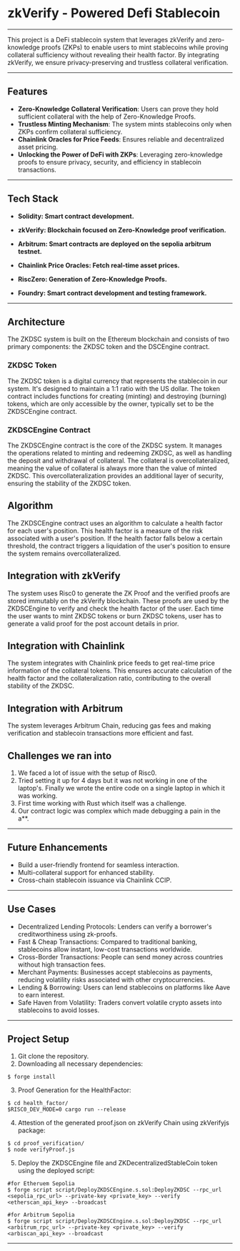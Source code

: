 # zkVerify - Powered Defi Stablecoin 
---

This project is a DeFi stablecoin system that leverages zkVerify and zero-knowledge proofs (ZKPs) to enable users to mint stablecoins while proving collateral sufficiency without revealing their health factor. By integrating zkVerify, we ensure privacy-preserving and trustless collateral verification.

---

## Features

- **Zero-Knowledge Collateral Verification**: Users can prove they hold sufficient collateral with the help of Zero-Knowledge Proofs.
- **Trustless Minting Mechanism**: The system mints stablecoins only when ZKPs confirm collateral sufficiency.
- **Chainlink Oracles for Price Feeds**: Ensures reliable and decentralized asset pricing.
- **Unlocking the Power of DeFi with ZKPs**: Leveraging zero-knowledge proofs to ensure privacy, security, and efficiency in stablecoin transactions.

---

## Tech Stack                                              

- **Solidity: Smart contract development.**

- **zkVerify: Blockchain focused on Zero-Knowledge proof verification.**

- **Arbitrum: Smart contracts are deployed on the sepolia arbitrum testnet.**

- **Chainlink Price Oracles: Fetch real-time asset prices.**

- **RiscZero: Generation of Zero-Knowledge Proofs.**

- **Foundry: Smart contract development and testing framework.**

---
## Architecture

The ZKDSC system is built on the Ethereum blockchain and consists of two primary components: the ZKDSC token and the DSCEngine contract.

### ZKDSC Token

The ZKDSC token is a digital currency that represents the stablecoin in our system. It's designed to maintain a 1:1 ratio with the US dollar. The token contract includes functions for creating (minting) and destroying (burning) tokens, which are only accessible by the owner, typically set to be the ZKDSCEngine contract.

### ZKDSCEngine Contract

The ZKDSCEngine contract is the core of the ZKDSC system. It manages the operations related to minting and redeeming ZKDSC, as well as handling the deposit and withdrawal of collateral. The collateral is overcollateralized, meaning the value of collateral is always more than the value of minted ZKDSC. This overcollateralization provides an additional layer of security, ensuring the stability of the ZKDSC token.

## Algorithm

The ZKDSCEngine contract uses an algorithm to calculate a health factor for each user's position. This health factor is a measure of the risk associated with a user's position. If the health factor falls below a certain threshold, the contract triggers a liquidation of the user's position to ensure the system remains overcollateralized.

## Integration with zkVerify
The system uses Risc0 to generate the ZK Proof and the verified proofs are stored immutably on the zkVerify blockchain. These proofs are used by the ZKDSCEngine to verify and check the health factor of the user. Each time the user wants to mint ZKDSC tokens or burn ZKDSC tokens, user has to generate a valid proof for the post account details in prior.

## Integration with Chainlink

The system integrates with Chainlink price feeds to get real-time price information of the collateral tokens. This ensures accurate calculation of the health factor and the collateralization ratio, contributing to the overall stability of the ZKDSC.

## Integration with Arbitrum

The system leverages Arbitrum Chain, reducing gas fees and making verification and stablecoin transactions more efficient and fast.


## Challenges we ran into
1. We faced a lot of issue with the setup of Risc0.
2. Tried setting it up for 4 days but it was not working in one of the laptop's. Finally we wrote the entire code on a single laptop in which it was working.
4. First time working with Rust which itself was a challenge. 
3. Our contract logic was complex which made debugging a pain in the a**. 
---

## Future Enhancements
   - Build a user-friendly frontend for seamless interaction.
   - Multi-collateral support for enhanced stability.
   - Cross-chain stablecoin issuance via Chainlink CCIP.

---

## Use Cases
   - Decentralized Lending Protocols: Lenders can verify a borrower's creditworthiness using zk-proofs.
   - Fast & Cheap Transactions: Compared to traditional banking, stablecoins allow instant, low-cost transactions worldwide.
   - Cross-Border Transactions: People can send money across countries without high transaction fees.
   - Merchant Payments: Businesses accept stablecoins as payments, reducing volatility risks associated with other cryptocurrencies.
   - Lending & Borrowing: Users can lend stablecoins on platforms like Aave to earn interest.
   - Safe Haven from Volatility: Traders convert volatile crypto assets into stablecoins to avoid losses.

---
##  Project Setup
1. Git clone the repository.
2. Downloading all necessary dependencies: 
```shell
$ forge install
```
3. Proof Generation for the HealthFactor:
```shell
$ cd health_factor/
$RISC0_DEV_MODE=0 cargo run --release
```
4. Attestion of the generated proof.json on zkVerify Chain using zkVerifyjs package:
```shell
$ cd proof_verification/
$ node verifyProof.js
```
5. Deploy the ZKDSCEngine file and ZKDecentralizedStableCoin token using the deployed script:
```shell
#for Etheruem Sepolia
$ forge script script/DeployZKDSCEngine.s.sol:DeployZKDSC --rpc_url <sepolia_rpc_url> --private-key <private_key> --verify <etherscan_api_key> --broadcast

#for Arbitrum Sepolia 
$ forge script script/DeployZKDSCEngine.s.sol:DeployZKDSC --rpc_url <arbitrum_rpc_url> --private-key <private_key> --verify <arbiscan_api_key> --broadcast
```
---